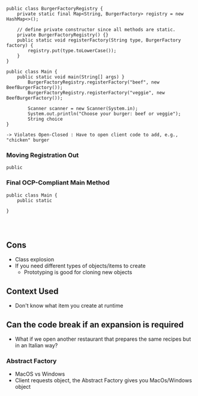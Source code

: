 ```
public class BurgerFactoryRegistry {
	private static final Map<String, BurgerFactory> registry = new HashMap<>();
	
	// define private constructor since all methods are static.
	private BurgerFactoryRegistry() {}
	public static void registerFactory(String type, BurgerFactory factory) {
		registry.put(type.toLowerCase());
	}
}

public class Main {
	public static void main(String[] args) }
		BurgerFactoryRegistry.registerFactory("beef", new BeefBurgerFactory());
		BurgerFactoryRegistry.registerFactory("veggie", new BeefBurgerFactory());
		
		Scanner scanner = new Scanner(System.in);
		System.out.println("Choose your burger: beef or veggie");
		String choice
}

-> Violates Open-Closed : Have to open client code to add, e.g., "chicken" burger
```

### Moving Registration Out
```
public
```

### Final OCP-Compliant Main Method
```
public class Main {
	public static

}




```

## Cons
- Class explosion
- If you need different types of objects/items to create
	- Prototyping is good for cloning new objects


## Context Used
- Don't know what item you create at runtime

## Can the code break if an expansion is required
- What if we open another restaurant that prepares the same recipes but in an Italian way?

### Abstract Factory
- MacOS vs Windows
- Client requests object, the Abstract Factory gives you MacOs/Windows object